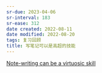 ```yaml
---
sr-due: 2023-04-06
sr-interval: 183
sr-ease: 312
date created: 2022-08-11
date modified: 2022-08-20
tags: 复习回顾
title: 写笔记可以是高超的技能
---
```


[Note-writing can be a virtuosic skill](https://notes.andymatuschak.org/z4erJ1AQZ28DEMUv3p7AfGNqooWp8pLUVFnQ8)
